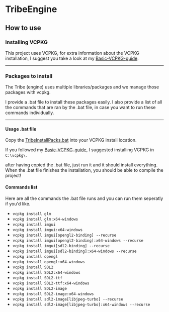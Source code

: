 # TribeEngine

## How to use
### Installing VCPKG
This project uses VCPKG, for extra information about the VCPKG installation, I suggest you take a look at my [Basic-VCPKG-guide](https://github.com/Tboske/Basic-VCPKG-guide/blob/main/README.md).

---

### Packages to install 
The Tribe (engine) uses multiple libraries/packages and we manage those packages with vcpkg. 

I provide a .bat file to install these packages easily. I also provide a list of all the commands that are ran by the .bat file, in case you want to run these commands individually.

---

#### Usage .bat file
Copy the [TribeInstallPacks.bat](https://github.com/Tboske/TribeEngine/blob/master/TribeInstallPacks.bat) into your VCPKG install location. 

  If you followed my [Basic-VCPKG-guide](https://github.com/Tboske/Basic-VCPKG-guide/blob/main/README.md), I suggested installing VCPKG in `C:\vcpkg\`.

after having copied the .bat file, just run it and it should install everything. When the .bat file finishes the installation, you should be able to compile the project!

#### Commands list
Here are all the commands the .bat file runs and you can run them seperatly if you'd like.

- `vcpkg install glm`
- `vcpkg install glm:x64-windows`
- `vcpkg install imgui`
- `vcpkg install imgui:x64-windows`
- `vcpkg install imgui[opengl2-binding] --recurse`
- `vcpkg install imgui[opengl2-binding]:x64-windows --recurse`
- `vcpkg install imgui[sdl2-binding] --recurse`
- `vcpkg install imgui[sdl2-binding]:x64-windows --recurse`
- `vcpkg install opengl`
- `vcpkg install opengl:x64-windows`
- `vcpkg install SDL2`
- `vcpkg install SDL2:x64-windows`
- `vcpkg install SDL2-ttf`
- `vcpkg install SDL2-ttf:x64-windows`
- `vcpkg install SDL2-image`
- `vcpkg install SDL2-image:x64-windows`
- `vcpkg install sdl2-image[libjpeg-turbo] --recurse`
- `vcpkg install sdl2-image[libjpeg-turbo]:x64-windows --recurse`

